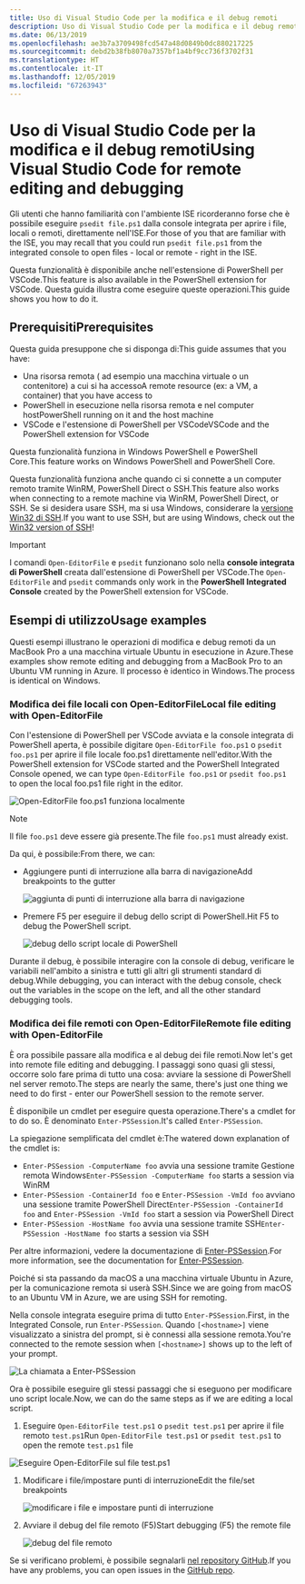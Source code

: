 ```yaml
---
title: Uso di Visual Studio Code per la modifica e il debug remoti
description: Uso di Visual Studio Code per la modifica e il debug remoti
ms.date: 06/13/2019
ms.openlocfilehash: ae3b7a3709498fcd547a48d0849b0dc880217225
ms.sourcegitcommit: debd2b38fb8070a7357bf1a4bf9cc736f3702f31
ms.translationtype: HT
ms.contentlocale: it-IT
ms.lasthandoff: 12/05/2019
ms.locfileid: "67263943"
---
```

# <a name="using-visual-studio-code-for-remote-editing-and-debugging"></a><span data-ttu-id="42655-103">Uso di Visual Studio Code per la modifica e il debug remoti</span><span class="sxs-lookup"><span data-stu-id="42655-103">Using Visual Studio Code for remote editing and debugging</span></span>

<span data-ttu-id="42655-104">Gli utenti che hanno familiarità con l'ambiente ISE ricorderanno forse che è possibile eseguire `psedit file.ps1` dalla console integrata per aprire i file, locali o remoti, direttamente nell'ISE.</span><span class="sxs-lookup"><span data-stu-id="42655-104">For those of you that are familiar with the ISE, you may recall that you could run `psedit file.ps1` from the integrated console to open files - local or remote - right in the ISE.</span></span>

<span data-ttu-id="42655-105">Questa funzionalità è disponibile anche nell'estensione di PowerShell per VSCode.</span><span class="sxs-lookup"><span data-stu-id="42655-105">This feature is also available in the PowerShell extension for VSCode.</span></span> <span data-ttu-id="42655-106">Questa guida illustra come eseguire queste operazioni.</span><span class="sxs-lookup"><span data-stu-id="42655-106">This guide shows you how to do it.</span></span>

## <a name="prerequisites"></a><span data-ttu-id="42655-107">Prerequisiti</span><span class="sxs-lookup"><span data-stu-id="42655-107">Prerequisites</span></span>

<span data-ttu-id="42655-108">Questa guida presuppone che si disponga di:</span><span class="sxs-lookup"><span data-stu-id="42655-108">This guide assumes that you have:</span></span>

- <span data-ttu-id="42655-109">Una risorsa remota ( ad esempio una macchina virtuale o un contenitore) a cui si ha accesso</span><span class="sxs-lookup"><span data-stu-id="42655-109">A remote resource (ex: a VM, a container) that you have access to</span></span>
- <span data-ttu-id="42655-110">PowerShell in esecuzione nella risorsa remota e nel computer host</span><span class="sxs-lookup"><span data-stu-id="42655-110">PowerShell running on it and the host machine</span></span>
- <span data-ttu-id="42655-111">VSCode e l'estensione di PowerShell per VSCode</span><span class="sxs-lookup"><span data-stu-id="42655-111">VSCode and the PowerShell extension for VSCode</span></span>

<span data-ttu-id="42655-112">Questa funzionalità funziona in Windows PowerShell e PowerShell Core.</span><span class="sxs-lookup"><span data-stu-id="42655-112">This feature works on Windows PowerShell and PowerShell Core.</span></span>

<span data-ttu-id="42655-113">Questa funzionalità funziona anche quando ci si connette a un computer remoto tramite WinRM, PowerShell Direct o SSH.</span><span class="sxs-lookup"><span data-stu-id="42655-113">This feature also works when connecting to a remote machine via WinRM, PowerShell Direct, or SSH.</span></span> <span data-ttu-id="42655-114">Se si desidera usare SSH, ma si usa Windows, considerare la [versione Win32 di SSH](https://github.com/PowerShell/Win32-OpenSSH).</span><span class="sxs-lookup"><span data-stu-id="42655-114">If you want to use SSH, but are using Windows, check out the [Win32 version of SSH](https://github.com/PowerShell/Win32-OpenSSH)!</span></span>

> [!IMPORTANT]
> <span data-ttu-id="42655-115">I comandi `Open-EditorFile` e `psedit` funzionano solo nella **console integrata di PowerShell** creata dall'estensione di PowerShell per VSCode.</span><span class="sxs-lookup"><span data-stu-id="42655-115">The `Open-EditorFile` and `psedit` commands only work in the **PowerShell Integrated Console** created by the PowerShell extension for VSCode.</span></span>

## <a name="usage-examples"></a><span data-ttu-id="42655-116">Esempi di utilizzo</span><span class="sxs-lookup"><span data-stu-id="42655-116">Usage examples</span></span>

<span data-ttu-id="42655-117">Questi esempi illustrano le operazioni di modifica e debug remoti da un MacBook Pro a una macchina virtuale Ubuntu in esecuzione in Azure.</span><span class="sxs-lookup"><span data-stu-id="42655-117">These examples show remote editing and debugging from a MacBook Pro to an Ubuntu VM running in Azure.</span></span> <span data-ttu-id="42655-118">Il processo è identico in Windows.</span><span class="sxs-lookup"><span data-stu-id="42655-118">The process is identical on Windows.</span></span>

### <a name="local-file-editing-with-open-editorfile"></a><span data-ttu-id="42655-119">Modifica dei file locali con Open-EditorFile</span><span class="sxs-lookup"><span data-stu-id="42655-119">Local file editing with Open-EditorFile</span></span>

<span data-ttu-id="42655-120">Con l'estensione di PowerShell per VSCode avviata e la console integrata di PowerShell aperta, è possibile digitare `Open-EditorFile foo.ps1` o `psedit foo.ps1` per aprire il file locale foo.ps1 direttamente nell'editor.</span><span class="sxs-lookup"><span data-stu-id="42655-120">With the PowerShell extension for VSCode started and the PowerShell Integrated Console opened, we can type `Open-EditorFile foo.ps1` or `psedit foo.ps1` to open the local foo.ps1 file right in the editor.</span></span>

![Open-EditorFile foo.ps1 funziona localmente](images/Using-VSCode-for-Remote-Editing-and-Debugging/1-open-local-file.png)

>[!NOTE]
> <span data-ttu-id="42655-122">Il file `foo.ps1` deve essere già presente.</span><span class="sxs-lookup"><span data-stu-id="42655-122">The file `foo.ps1` must already exist.</span></span>

<span data-ttu-id="42655-123">Da qui, è possibile:</span><span class="sxs-lookup"><span data-stu-id="42655-123">From there, we can:</span></span>

- <span data-ttu-id="42655-124">Aggiungere punti di interruzione alla barra di navigazione</span><span class="sxs-lookup"><span data-stu-id="42655-124">Add breakpoints to the gutter</span></span>

  ![aggiunta di punti di interruzione alla barra di navigazione](images/Using-VSCode-for-Remote-Editing-and-Debugging/2-adding-breakpoint-gutter.png)

- <span data-ttu-id="42655-126">Premere F5 per eseguire il debug dello script di PowerShell.</span><span class="sxs-lookup"><span data-stu-id="42655-126">Hit F5 to debug the PowerShell script.</span></span>

  ![debug dello script locale di PowerShell](images/Using-VSCode-for-Remote-Editing-and-Debugging/3-local-debug.png)

<span data-ttu-id="42655-128">Durante il debug, è possibile interagire con la console di debug, verificare le variabili nell'ambito a sinistra e tutti gli altri gli strumenti standard di debug.</span><span class="sxs-lookup"><span data-stu-id="42655-128">While debugging, you can interact with the debug console, check out the variables in the scope on the left, and all the other standard debugging tools.</span></span>

### <a name="remote-file-editing-with-open-editorfile"></a><span data-ttu-id="42655-129">Modifica dei file remoti con Open-EditorFile</span><span class="sxs-lookup"><span data-stu-id="42655-129">Remote file editing with Open-EditorFile</span></span>

<span data-ttu-id="42655-130">È ora possibile passare alla modifica e al debug dei file remoti.</span><span class="sxs-lookup"><span data-stu-id="42655-130">Now let's get into remote file editing and debugging.</span></span> <span data-ttu-id="42655-131">I passaggi sono quasi gli stessi, occorre solo fare prima di tutto una cosa: avviare la sessione di PowerShell nel server remoto.</span><span class="sxs-lookup"><span data-stu-id="42655-131">The steps are nearly the same, there's just one thing we need to do first - enter our PowerShell session to the remote server.</span></span>

<span data-ttu-id="42655-132">È disponibile un cmdlet per eseguire questa operazione.</span><span class="sxs-lookup"><span data-stu-id="42655-132">There's a cmdlet for to do so.</span></span> <span data-ttu-id="42655-133">È denominato `Enter-PSSession`.</span><span class="sxs-lookup"><span data-stu-id="42655-133">It's called `Enter-PSSession`.</span></span>

<span data-ttu-id="42655-134">La spiegazione semplificata del cmdlet è:</span><span class="sxs-lookup"><span data-stu-id="42655-134">The watered down explanation of the cmdlet is:</span></span>

- <span data-ttu-id="42655-135">`Enter-PSSession -ComputerName foo` avvia una sessione tramite Gestione remota Windows</span><span class="sxs-lookup"><span data-stu-id="42655-135">`Enter-PSSession -ComputerName foo` starts a session via WinRM</span></span>
- <span data-ttu-id="42655-136">`Enter-PSSession -ContainerId foo` e `Enter-PSSession -VmId foo` avviano una sessione tramite PowerShell Direct</span><span class="sxs-lookup"><span data-stu-id="42655-136">`Enter-PSSession -ContainerId foo` and `Enter-PSSession -VmId foo` start a session via PowerShell Direct</span></span>
- <span data-ttu-id="42655-137">`Enter-PSSession -HostName foo` avvia una sessione tramite SSH</span><span class="sxs-lookup"><span data-stu-id="42655-137">`Enter-PSSession -HostName foo` starts a session via SSH</span></span>

<span data-ttu-id="42655-138">Per altre informazioni, vedere la documentazione di [Enter-PSSession](/powershell/module/microsoft.powershell.core/enter-pssession).</span><span class="sxs-lookup"><span data-stu-id="42655-138">For more information, see the documentation for [Enter-PSSession](/powershell/module/microsoft.powershell.core/enter-pssession).</span></span>

<span data-ttu-id="42655-139">Poiché si sta passando da macOS a una macchina virtuale Ubuntu in Azure, per la comunicazione remota si userà SSH.</span><span class="sxs-lookup"><span data-stu-id="42655-139">Since we are going from macOS to an Ubuntu VM in Azure, we are using SSH for remoting.</span></span>

<span data-ttu-id="42655-140">Nella console integrata eseguire prima di tutto `Enter-PSSession`.</span><span class="sxs-lookup"><span data-stu-id="42655-140">First, in the Integrated Console, run `Enter-PSSession`.</span></span> <span data-ttu-id="42655-141">Quando `[<hostname>]` viene visualizzato a sinistra del prompt, si è connessi alla sessione remota.</span><span class="sxs-lookup"><span data-stu-id="42655-141">You're connected to the remote session when `[<hostname>]` shows up to the left of your prompt.</span></span>

![La chiamata a Enter-PSSession](images/Using-VSCode-for-Remote-Editing-and-Debugging/4-enter-pssession.png)

<span data-ttu-id="42655-143">Ora è possibile eseguire gli stessi passaggi che si eseguono per modificare uno script locale.</span><span class="sxs-lookup"><span data-stu-id="42655-143">Now, we can do the same steps as if we are editing a local script.</span></span>

1. <span data-ttu-id="42655-144">Eseguire `Open-EditorFile test.ps1` o `psedit test.ps1` per aprire il file remoto `test.ps1`</span><span class="sxs-lookup"><span data-stu-id="42655-144">Run `Open-EditorFile test.ps1` or `psedit test.ps1` to open the remote `test.ps1` file</span></span>

  ![Eseguire Open-EditorFile sul file test.ps1](images/Using-VSCode-for-Remote-Editing-and-Debugging/5-open-remote-file.png)

1. <span data-ttu-id="42655-146">Modificare i file/impostare punti di interruzione</span><span class="sxs-lookup"><span data-stu-id="42655-146">Edit the file/set breakpoints</span></span>

   ![modificare i file e impostare punti di interruzione](images/Using-VSCode-for-Remote-Editing-and-Debugging/6-set-breakpoints.png)

1. <span data-ttu-id="42655-148">Avviare il debug del file remoto (F5)</span><span class="sxs-lookup"><span data-stu-id="42655-148">Start debugging (F5) the remote file</span></span>

   ![debug del file remoto](images/Using-VSCode-for-Remote-Editing-and-Debugging/7-start-debugging.png)

<span data-ttu-id="42655-150">Se si verificano problemi, è possibile segnalarli [nel repository GitHub](https://github.com/powershell/vscode-powershell).</span><span class="sxs-lookup"><span data-stu-id="42655-150">If you have any problems, you can open issues in the [GitHub repo](https://github.com/powershell/vscode-powershell).</span></span>
